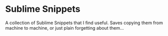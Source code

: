 # Sublime Snippets
A collection of Sublime Snippets that I find useful. Saves copying them from machine to machine, or just plain forgetting about them...
